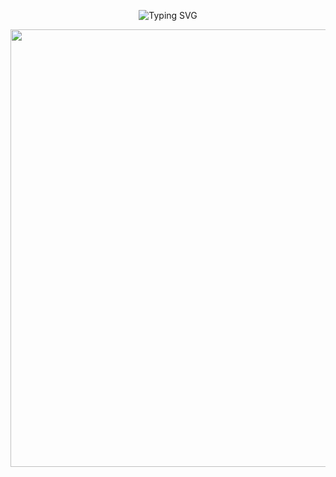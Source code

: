<!-- Typing Animation -->
<p align="center">
  <img src="https://readme-typing-svg.herokuapp.com?font=Fira+Code&size=24&duration=3000&pause=1000&color=F70000&center=true&vCenter=true&width=500&lines=Hello+there+%F0%9F%91%8B;I'm+Venkat+Vamsi+%F0%9F%9A%80;Welcome+to+my+GitHub!+%F0%9F%8E%89" alt="Typing SVG" />
</p>

<!-- Fireworks Background Animation -->
<p align="center">
  <img src="https://raw.githubusercontent.com/rajput2107/rajput2107/master/Assets/fireworks.gif" width="700px">
</p>
